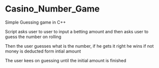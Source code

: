 # Casino_Number_Game

Simple Guessing game in C++ 

Script asks user to user to input a betting amount and then asks user to guess the number on rolling

Then the user guesses what is the number, if he gets it right he wins if not money is deducted form intial amount

The user kees on guessing until the initial amount is finished
